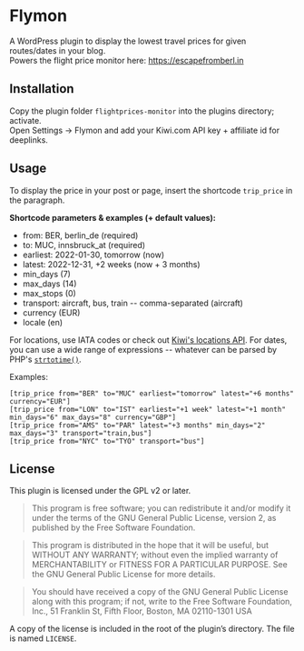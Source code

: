 # Flymon

A WordPress plugin to display the lowest travel prices for given routes/dates in your blog.  
Powers the flight price monitor here: https://escapefromberl.in

## Installation

Copy the plugin folder `flightprices-monitor` into the plugins directory; activate.  
Open Settings -> Flymon and add your Kiwi.com API key + affiliate id for deeplinks.

## Usage

To display the price in your post or page, insert the shortcode `trip_price` in the paragraph.  

**Shortcode parameters & examples (+ default values):**
-   from: BER, berlin\_de (required)
-   to: MUC, innsbruck\_at (required)
-   earliest: 2022-01-30, tomorrow (now)
-   latest: 2022-12-31, +2 weeks (now + 3 months)
-   min\_days (7)
-   max\_days (14)
-   max\_stops (0)
-   transport: aircraft, bus, train -- comma-separated (aircraft)
-   currency (EUR)
-   locale (en)

For locations, use IATA codes or check out [Kiwi's locations API](https://tequila.kiwi.com/portal/docs/tequila_api/locations_api).
For dates, you can use a wide range of expressions -- whatever can be parsed by PHP's [`strtotime()`](https://www.php.net/manual/en/function.strtotime.php).

Examples:
```
[trip_price from="BER" to="MUC" earliest="tomorrow" latest="+6 months" currency="EUR"]
[trip_price from="LON" to="IST" earliest="+1 week" latest="+1 month" min_days="6" max_days="8" currency="GBP"]
[trip_price from="AMS" to="PAR" latest="+3 months" min_days="2" max_days="3" transport="train,bus"]
[trip_price from="NYC" to="TYO" transport="bus"]
```

## License

This plugin is licensed under the GPL v2 or later.

> This program is free software; you can redistribute it and/or modify it under the terms of the GNU General Public License, version 2, as published by the Free Software Foundation.

> This program is distributed in the hope that it will be useful, but WITHOUT ANY WARRANTY; without even the implied warranty of MERCHANTABILITY or FITNESS FOR A PARTICULAR PURPOSE. See the GNU General Public License for more details.

> You should have received a copy of the GNU General Public License along with this program; if not, write to the Free Software Foundation, Inc., 51 Franklin St, Fifth Floor, Boston, MA 02110-1301 USA

A copy of the license is included in the root of the plugin’s directory. The file is named `LICENSE`.
